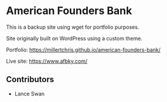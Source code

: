 # American Founders Bank
This is a backup site using wget for portfolio purposes.

Site originally built on WordPress using a custom theme.

Portfolio: https://millertchris.github.io/american-founders-bank/

Live site: https://www.afbky.com/


## Contributors

* Lance Swan
